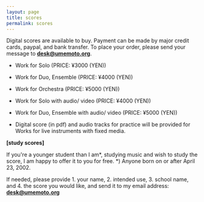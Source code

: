 ```yaml
---
layout: page
title: scores
permalink: scores
---
```


Digital scores are available to buy. 
Payment can be made by major credit cards, paypal, and bank transfer.
To place your order,  please send your message to **desk@umemoto.org**.
 
- Work for Solo (PRICE: ¥3000 (YEN))
- Work for Duo, Ensemble (PRICE: ¥4000 (YEN))
- Work for Orchestra (PRICE: ¥5000 (YEN))

- Work for Solo with audio/ video (PRICE: ¥4000 (YEN))
- Work for Duo, Ensemble with audio/ video (PRICE: ¥5000 (YEN))
 - Digital score (in pdf) and audio tracks for practice will be provided for Works for live instruments with fixed media.


**[study scores]**

If you're a younger student than I am*, studying music and wish to study the score, I am happy to offer it to you for free. 
*) Anyone born on or after April 23, 2002.

If needed, please provide 1. your name, 2. intended use, 3. school name, and 4. the score you would like, and send it to my email address: **desk@umemoto.org**
